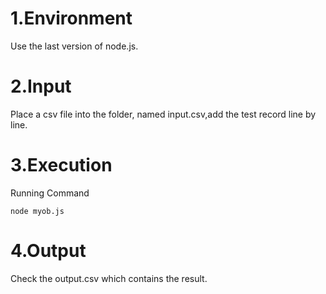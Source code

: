 # 1.Environment
  Use the last version of node.js. 
# 2.Input
  Place a csv file into the folder, named input.csv,add the test record line by line.
# 3.Execution
  Running Command
```
node myob.js
```
# 4.Output
  Check the output.csv which contains the result.
